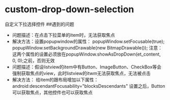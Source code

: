# custom-drop-down-selection
自定义下拉选择控件
##遇到的问题
* 问题描述：在点击下拉菜单的item时，无法获取焦点
* 解决方法：设置popupwindow的属性：
  popupWindow.setFocusable(true);
  popupWindow.setBackgroundDrawable(new BitmapDrawable());
  注意：这两个属性的设置必须放在popupWindow.showAsDropDown(et_content, 0, 0);之前，否则无效
* 问题描述：假设listview的item中有Button、ImageButton、CheckBox等会强制获取焦点的view，此时listview的itwm无法获取焦点，无法被点击
*  解决方法： 给item的跟布局增加以下属性：
    android:descendantFocusability="blocksDescendants"
    设置之后，Button可以获取焦点，其他控件也可以获取焦点
